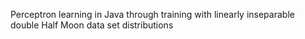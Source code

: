 Perceptron learning in Java through training with linearly inseparable double Half Moon data set distributions
